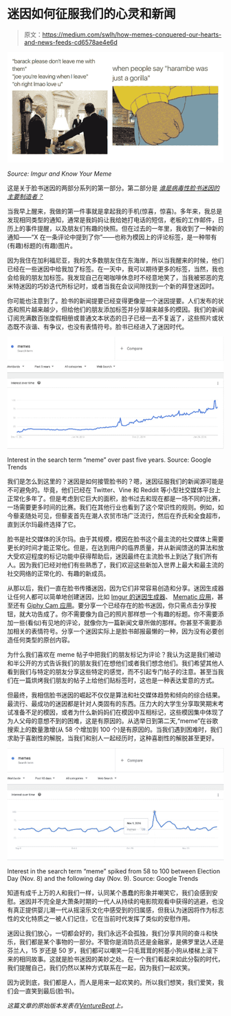 # 迷因如何征服我们的心灵和新闻

> 原文：<https://medium.com/swlh/how-memes-conquered-our-hearts-and-news-feeds-cd6578ae4e6d>

![](img/71e78128566b2ceb5992fb69bc26f486.png)

*Source: Imgur and Know Your Meme*

这是关于脸书迷因的两部分系列的第一部分。第二部分是 [*谁是病毒性脸书迷因的主要制造者？*](/@jajaliao/who-are-the-master-makers-of-viral-facebook-memes-7ea6c2c64c77#.xi70ujjxt)

当我早上醒来，我做的第一件事就是拿起我的手机(惊喜，惊喜)。多年来，我总是发现相同类型的通知，通常是我妈妈让我给她打电话的短信，老板的工作邮件，日历上的事件提醒，以及朋友们有趣的快照。但在过去的一年里，我收到了一种新的通知——“X 在一条评论中提到了你”——也称为模因上的评论标签，是一种带有(有趣)标题的(有趣)图片。

因为我住在加利福尼亚，我的大多数朋友住在东海岸，所以当我醒来的时候，他们已经在一些迷因中给我加了标签。在一天中，我可以期待更多的标签，当然，我也会给我的朋友加标签。我发现自己在喝咖啡休息时不经意地笑了，当我被邪恶的克米特迷因的巧妙迭代所标记时，或者当我在会议间隙找到一个新的拜登迷因时。

你可能也注意到了。脸书的新闻提要已经变得更像是一个迷因提要。人们发布的状态和照片越来越少，但给他们的朋友添加标签并分享越来越多的模因。我们的新闻订阅充满数百张度假相册或普通文本状态的日子已经一去不复返了，这些照片或状态既不诙谐、有争议，也没有表情符号。脸书已经进入了迷因时代。

![](img/a0269c00b768bcd87319f71c5b1b0f6e.png)

Interest in the search term “meme” over past five years. Source: Google Trends

我们是怎么到这里的？迷因是如何接管脸书的？嗯，迷因征服我们的新闻源可能是不可避免的。毕竟，他们已经在 Twitter、Vine 和 Reddit 等小型社交媒体平台上正常化多年了。但是考虑到它巨大的面积，脸书过去和现在都是一场不同的比赛，一场需要更多时间的比赛。我们在其他行业也看到了这个常识性的规则。例如，如今藜麦随处可见，但藜麦首先在潮人农贸市场广泛流行，然后在乔氏和全食超市，直到沃尔玛最终选择了它。

脸书是社交媒体的沃尔玛。由于其规模，模因在脸书这个最主流的社交媒体上需要更长的时间才能正常化。但是，在达到用户的临界质量，并从新闻馈送的算法和放大受欢迎程度的标记功能中获得帮助后，迷因最终在主流脸书上到达了我们所有人。因为我们已经对他们有些熟悉了，我们欢迎这些新加入世界上最大和最主流的社交网络的正常化的、有趣的新成员。

从那以后，我们一直在脸书传播迷因，因为它们非常容易创造和分享。迷因生成器让任何人都可以简单地创建迷因，比如 [Imgur 的迷因生成器](https://imgur.com/memegen)、 [Mematic 应用](https://www.mematic.net/)，甚至还有 [Giphy Cam 应用](https://giphy.com/apps)。要分享一个已经存在的脸书迷因，你只需点击分享按钮，就大功告成了。你不需要像为自己的照片那样想一个有趣的标题。你不需要添加一些(看似)有见地的评论，就像你为一篇新闻文章所做的那样。你甚至不需要添加相关的表情符号。分享一个迷因实际上是脸书邮报最懒的一种，因为没有必要创造任何类型的原创内容。

为什么我们喜欢在 meme 帖子中把我们的朋友标记为评论？我认为这是我们被动和半公开的方式告诉我们的朋友我们在想他们或者我们想念他们。我们希望其他人看到我们与特定的朋友分享这些特定的感觉，而不引起专门帖子的注意。甚至当我们在一篇烘烤我们朋友的帖子上给他们贴标签时，这也是一种表达爱意的方式。

但最终，我相信脸书迷因的崛起不仅仅是算法和社交媒体趋势和倾向的综合结果。最流行、最成功的迷因都是针对人类固有的东西。压力大的大学生分享取笑期末考试准备不足的模因，或者为什么新妈妈们在模因中互相标记，这些模因集中体现了为人父母的意想不到的困难，这是有原因的。从选举日到第二天,“meme”在谷歌搜索上的数量激增(从 58 个增加到 100 个)是有原因的。当我们遇到困难时，我们求助于喜剧性的解脱，当我们和别人一起经历时，这种喜剧性的解脱甚至更好。

![](img/e307ca87bddbdb8a2a03ef659bc5257f.png)

Interest in the search term “meme” spiked from 58 to 100 between Election Day (Nov. 8) and the following day (Nov. 9). Source: Google Trends

知道有成千上万的人和我们一样，认同某个愚蠢的形象并嘲笑它，我们会感到安慰。迷因并不完全是大萧条时期的一代人从持续的电影院观看中获得的逃避，也没有真正提供婴儿潮一代从摇滚乐文化中感受到的归属感，但我认为迷因将作为标志性的文化特质之一被人们记住，它在当前时代发挥了类似的安慰作用。

迷因让我们放心，一切都会好的，我们永远不会孤独，我们分享共同的奋斗和快乐，我们都是某个事物的一部分。不管你是消防员还是金融家，是佛罗里达人还是芬兰人，15 岁还是 50 岁，我们都可以嘲笑一只毛茸茸的柯基小狗从楼梯上滚下来的相同故事。这就是脸书迷因的美妙之处。在一个我们看起来如此分裂的时代，我们提醒自己，我们仍然以某种方式联系在一起，因为我们一起欢笑。

因为说到底，我们都是人，而人是用来一起欢笑的。所以我们想笑，我们爱笑，我们会一直笑到最后(脸书)。

*这篇文章的原始版本发表在*[*VentureBeat*](http://venturebeat.com/2016/12/17/how-memes-conquered-our-hearts-and-news-feeds/)*上。*